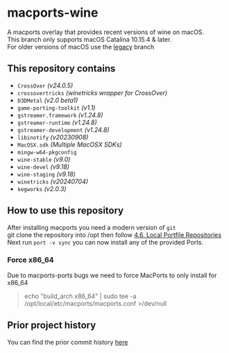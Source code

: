 # macports-wine
A macports overlay that provides recent versions of wine on macOS.\
This branch only supports macOS Catalina 10.15.4 & later.\
For older versions of macOS use the [legacy](https://github.com/Gcenx/macports-wine/tree/legacy) branch

## This repository contains
- `CrossOver`               *(v24.0.5)*
- `crossovertricks`         *(winetricks wrapper for CrossOver)*
- `D3DMetal`                *(v2.0 beta1)*
- `game-porting-toolkit`    *(v1.1)*
- `gstreamer.framework`     *(v1.24.8)*
- `gstreamer-runtime`       *(v1.24.8)*
- `gstreamer-development`   *(v1.24.8)*
- `libinotify`              *(v20230908)*
- `MacOSX.sdk`              *(Multiple MacOSX SDKs)*
- `mingw-w64-pkgconfig`
- `wine-stable`             *(v9.0)*
- `wine-devel`              *(v9.18)*
- `wine-staging`            *(v9.18)*
- `winetricks`              *(v20240704)*
- `kegworks`                *(v2.0.3)*

## How to use this repository
After installing macports you need a modern version of `git`\
git clone the repository into /opt then follow [4.6. Local Portfile Repositories](https://guide.macports.org/#development.local-repositories)\
Next run `port -v sync` you can now install any of the provided Ports.

### Force x86_64
Due to macports-ports bugs we need to force MacPorts to only install for x86_64

> echo "build_arch x86_64" | sudo tee -a /opt/local/etc/macports/macports.conf >/dev/null

## Prior project history
You can find the prior commit history [here](https://github.com/Gcenx/macports-wine/tree/master)

